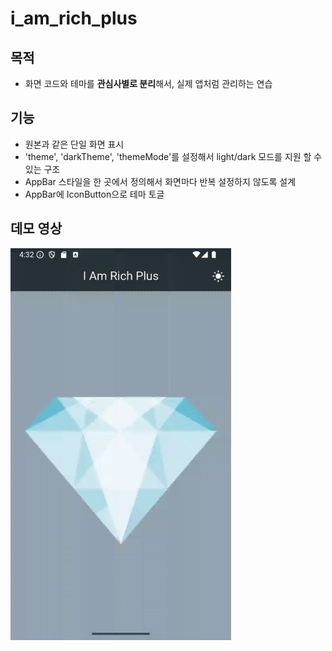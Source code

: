 # i_am_rich_plus

## 목적
- 화면 코드와 테마를 **관심사별로 분리**해서, 실제 앱처럼 관리하는 연습

## 기능
- 원본과 같은 단일 화면 표시
- 'theme', 'darkTheme', 'themeMode'를 설정해서 light/dark 모드를 지원 할 수 있는 구조
- AppBar 스타일을 한 곳에서 정의해서 화면마다 반복 설정하지 않도록 설계
- AppBar에 IconButton으로 테마 토글 

## 데모 영상

<img src="./screenshots/i_am_rich_plus_demo.gif" width="70%" height="70%" />